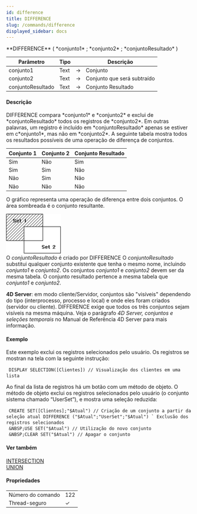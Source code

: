 ```yaml
---
id: difference
title: DIFFERENCE
slug: /commands/difference
displayed_sidebar: docs
---
```


<!--REF #_command_.DIFFERENCE.Syntax-->**DIFFERENCE** ( *conjunto1* ; *conjunto2* ; *conjuntoResultado* )<!-- END REF-->
<!--REF #_command_.DIFFERENCE.Params-->
| Parâmetro | Tipo |  | Descrição |
| --- | --- | --- | --- |
| conjunto1 | Text | &#8594;  | Conjunto |
| conjunto2 | Text | &#8594;  | Conjunto que será subtraído |
| conjuntoResultado | Text | &#8594;  | Conjunto Resultado |

<!-- END REF-->

#### Descrição 

<!--REF #_command_.DIFFERENCE.Summary-->DIFFERENCE compara *conjunto1* e *conjunto2* e exclui de *conjuntoResultado* todos os registros de *conjunto2*.<!-- END REF--> Em outras palavras, um registro é incluído em *conjuntoResultado* apenas se estiver em c*onjunto1*, mas não em *conjunto2*. A seguinte tabela mostra todos os resultados possíveis de uma operação de diferença de conjuntos.  
  
| **Conjunto** **1** | **Conjunto** **2** | **Conjunto Resultado** |
| ------------------ | ------------------ | ---------------------- |
| Sim                | Não                | Sim                    |
| Sim                | Sim                | Não                    |
| Não                | Sim                | Não                    |
| Não                | Não                | Não                    |

O gráfico representa uma operação de diferença entre dois conjuntos. O área sombreada é o conjunto resultante.  
  
![](../assets/en/commands/pict32936.en.png)  
O *conjuntoResultado* é criado por DIFFERENCE O *conjuntoResultado* substitui qualquer conjunto existente que tenha o mesmo nome, incluindo *conjunto1* e *conjunto2*. Os conjuntos *conjunto1* e *conjunto2* devem ser da mesma tabela. O conjunto resultado pertence a mesma tabela que *conjunto1* e *conjunto2*.  
  
**4D Server**: em modo cliente/Servidor, conjuntos são "visíveis" dependendo do tipo (interprocesso, processo e local) e onde eles foram criados (servidor ou cliente). DIFFERENCE exige que todos os três conjuntos sejam visíveis na mesma máquina. Veja o parágrafo *4D Server, conjuntos e seleções temporais* no Manual de Referência 4D Server para mais informação.

#### Exemplo 

Este exemplo exclui os registros selecionados pelo usuário. Os registros se mostran na tela com la seguinte instrução:  

```4d
 DISPLAY SELECTION([Clientes]) // Visualização dos clientes em uma lista
```
  
  
Ao final da lista de registros há um botão com um método de objeto. O método de objeto exclui os registros selecionados pelo usuário (o conjunto sistema chamado “UserSet”), e mostra uma seleção reduzida:  
  
```4d
 CREATE SET([Clientes];"$Atual") // Criação de um conjunto a partir da seleção atual DIFFERENCE ("$Atual";"UserSet";"$Atual") ` Exclusão dos registros selecionados
 &NBSP;USE SET("$Atual") // Utilização do novo conjunto
 &NBSP;CLEAR SET("$Atual") // Apagar o conjunto
```

#### Ver também 

[INTERSECTION](intersection.md)  
[UNION](union.md)  

#### Propriedades
|  |  |
| --- | --- |
| Número do comando | 122 |
| Thread-seguro | &check; |



